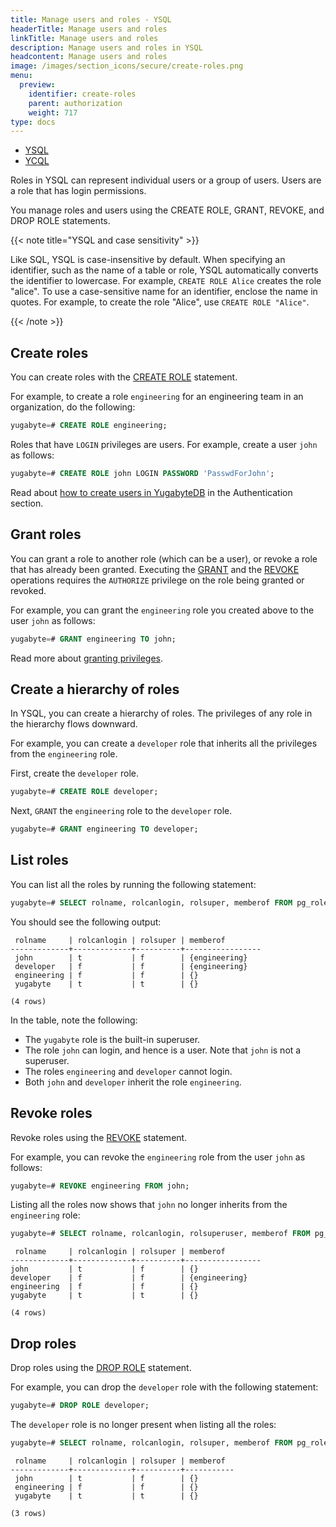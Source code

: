 ```yaml
---
title: Manage users and roles - YSQL
headerTitle: Manage users and roles
linkTitle: Manage users and roles
description: Manage users and roles in YSQL
headcontent: Manage users and roles
image: /images/section_icons/secure/create-roles.png
menu:
  preview:
    identifier: create-roles
    parent: authorization
    weight: 717
type: docs
---
```


<ul class="nav nav-tabs-alt nav-tabs-yb" data-target="sql">

  <li >
    <a href="../create-roles/" class="nav-link active">
      <i class="icon-postgres" aria-hidden="true"></i>
      YSQL
    </a>
  </li>

  <li >
    <a href="../create-roles-ycql/" class="nav-link">
      <i class="icon-cassandra" aria-hidden="true"></i>
      YCQL
    </a>
  </li>

</ul>

Roles in YSQL can represent individual users or a group of users. Users are a role that has login permissions.

You manage roles and users using the CREATE ROLE, GRANT, REVOKE, and DROP ROLE statements.

{{< note title="YSQL and case sensitivity" >}}

Like SQL, YSQL is case-insensitive by default. When specifying an identifier, such as the name of a table or role, YSQL automatically converts the identifier to lowercase. For example, `CREATE ROLE Alice` creates the role "alice". To use a case-sensitive name for an identifier, enclose the name in quotes. For example, to create the role "Alice", use `CREATE ROLE "Alice"`.

{{< /note >}}

## Create roles

You can create roles with the [CREATE ROLE](../../../api/ysql/the-sql-language/statements/dcl_create_role/) statement.

For example, to create a role `engineering` for an engineering team in an organization, do the following:

```sql
yugabyte=# CREATE ROLE engineering;
```

Roles that have `LOGIN` privileges are users. For example, create a user `john` as follows:

```sql
yugabyte=# CREATE ROLE john LOGIN PASSWORD 'PasswdForJohn';
```

Read about [how to create users in YugabyteDB](../../enable-authentication/ysql/) in the Authentication section.

## Grant roles

You can grant a role to another role (which can be a user), or revoke a role that has already been granted. Executing the [GRANT](../../../api/ysql/the-sql-language/statements/dcl_grant/) and the [REVOKE](../../../api/ysql/the-sql-language/statements/dcl_revoke/) operations requires the `AUTHORIZE` privilege on the role being granted or revoked.

For example, you can grant the `engineering` role you created above to the user `john` as follows:

```sql
yugabyte=# GRANT engineering TO john;
```

Read more about [granting privileges](../ysql-grant-permissions/).

## Create a hierarchy of roles

In YSQL, you can create a hierarchy of roles. The privileges of any role in the hierarchy flows downward.

For example, you can create a `developer` role that inherits all the privileges from the `engineering` role.

First, create the `developer` role.

```sql
yugabyte=# CREATE ROLE developer;
```

Next, `GRANT` the `engineering` role to the `developer` role.

```sql
yugabyte=# GRANT engineering TO developer;
```

## List roles

You can list all the roles by running the following statement:

```sql
yugabyte=# SELECT rolname, rolcanlogin, rolsuper, memberof FROM pg_roles;
```

You should see the following output:

```output
 rolname     | rolcanlogin | rolsuper | memberof
-------------+-------------+----------+-----------------
 john        | t           | f        | {engineering}
 developer   | f           | f        | {engineering}
 engineering | f           | f        | {}
 yugabyte    | t           | t        | {}

(4 rows)
```

In the table, note the following:

* The `yugabyte` role is the built-in superuser.
* The role `john` can login, and hence is a user. Note that `john` is not a superuser.
* The roles `engineering` and `developer` cannot login.
* Both `john` and `developer` inherit the role `engineering`.

## Revoke roles

Revoke roles using the [REVOKE](../../../api/ysql/the-sql-language/statements/dcl_revoke/) statement.

For example, you can revoke the `engineering` role from the user `john` as follows:

```sql
yugabyte=# REVOKE engineering FROM john;
```

Listing all the roles now shows that `john` no longer inherits from the `engineering` role:

```sql
yugabyte=# SELECT rolname, rolcanlogin, rolsuperuser, memberof FROM pg_roles;
```

```output
 rolname     | rolcanlogin | rolsuper | memberof
-------------+-------------+----------+-----------------
john         | t           | f        | {}
developer    | f           | f        | {engineering}
engineering  | f           | f        | {}
yugabyte     | t           | t        | {}

(4 rows)
```

## Drop roles

Drop roles using the [DROP ROLE](../../../api/ysql/the-sql-language/statements/dcl_drop_role/) statement.

For example, you can drop the `developer` role with the following statement:

```sql
yugabyte=# DROP ROLE developer;
```

The `developer` role is no longer present when listing all the roles:

```sql
yugabyte=# SELECT rolname, rolcanlogin, rolsuper, memberof FROM pg_roles;
```

```output
 rolname     | rolcanlogin | rolsuper | memberof
-------------+-------------+----------+-----------
 john        | t           | f        | {}
 engineering | f           | f        | {}
 yugabyte    | t           | t        | {}

(3 rows)
```
